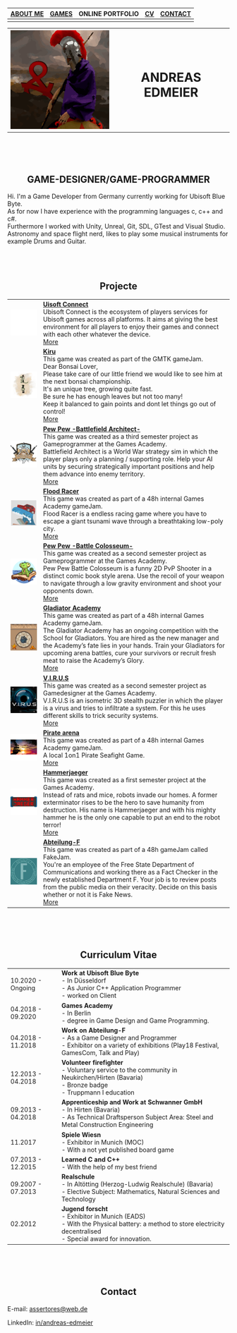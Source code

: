 

| [ABOUT ME](https://assertores.github.io/#game-designergame-programmer) | [GAMES](https://assertores.github.io/#games) | ONLINE PORTFOLIO | [CV](https://assertores.github.io/#curriculum-vitae) | [CONTACT](https://assertores.github.io/#contact) |
| ----- | ----- | ----- | ----- | ----- |
| | | | | |

<table>
  <tr>
    <th><img src="res/Assertores_256.png" alt="LOGO"></th>
    <th><h1>ANDREAS EDMEIER</h1></th>
  </tr>
</table>
<br>
<br>
<br>

## <center>GAME-DESIGNER/GAME-PROGRAMMER</center>

Hi. I'm a Game Developer from Germany currently working for Ubisoft Blue Byte.<br>
As for now I have experience with the programming languages c, c++ and c#.<br>
Furthermore I worked with Unity, Unreal, Git, SDL, GTest and Visual Studio.<br>
Astronomy and space flight nerd, likes to play some musical instruments for example Drums and Guitar.<br>
<br>
<br>
<br>

## <center>Projecte</center>

| | |
| ----- | ----- |
| [![LOGO](res/LOGO_UbisoftConnect.png)](http://www.assertores.me/UbisoftConnect) | [**Uisoft Connect**](http://www.assertores.me/UbisoftConnect)<br>Ubisoft Connect is the ecosystem of players services for Ubisoft games across all platforms. It aims at giving the best environment for all players to enjoy their games and connect with each other whatever the device.<br>[More](http://www.assertores.me/UbisoftConnect) |
| [![LOGO](res/LOGO_Kiru.png)](http://www.assertores.me/Kiru) | [**Kiru**](http://www.assertores.me/Kiru)<br>This game was created as part of the GMTK gameJam.<br>Dear Bonsai Lover,<br>Please take care of our little friend we would like to see him at the next bonsai championship.<br>It's an unique tree, growing quite fast.<br>Be sure he has enough leaves but not too many!<br>Keep it balanced to gain points and dont let things go out of control!<br>[More](http://www.assertores.me/PewPewBattlefieldArchitect) |
| [![LOGO](res/LOGO_BattlefieldArchitect.png)](http://www.assertores.me/PewPewBattlefieldArchitect) | [**Pew Pew -Battlefield Architect-**](http://www.assertores.me/PewPewBattlefieldArchitect)<br>This game was created as a third semester project as Gameprogrammer at the Games Academy.<br>Battlefield Architect is a World War strategy sim in which the player plays only a planning / supporting role. Help your AI units by securing strategically important positions and help them advance into enemy territory.<br>[More](http://www.assertores.me/PewPewBattlefieldArchitect) |
| [![LOGO](res/LOGO_FloodRacer.png)](http://www.assertores.me/FloodRacer) | [**Flood Racer**](http://www.assertores.me/FloodRacer)<br>This game was created as part of a 48h internal Games Academy gameJam.<br>Flood Racer is a endless racing game where you have to escape a giant tsunami wave through a breathtaking low-poly city.<br>[More](http://www.assertores.me/FloodRacer) |
| [![LOGO](res/LOGO_Toastboat.png)](http://www.assertores.me/PewPewBattleColosseum) | [**Pew Pew -Battle Colosseum-**](http://www.assertores.me/PewPewBattleColosseum)<br>This game was created as a second semester project as Gameprogrammer at the Games Academy.<br>Pew Pew Battle Colosseum is a funny 2D PvP Shooter in a distinct comic book style arena. Use the recoil of your weapon to navigate through a low gravity environment and shoot your opponents down.<br>[More](http://www.assertores.me/PewPewBattleColosseum) |
| [![LOGO](res/LOGO_GladiatorAcademy.png)](http://www.assertores.me/PewPewBattleColosseum) | [**Gladiator Academy**](http://www.assertores.me/PewPewBattleColosseum)<br>This game was created as part of a 48h internal Games Academy gameJam.<br>The Gladiator Academy has an ongoing competition with the School for Gladiators. You are hired as the new manager and the Academy’s fate lies in your hands. Train your Gladiators for upcoming arena battles, cure your survivors or recruit fresh meat to raise the Academy’s Glory.<br>[More](http://www.assertores.me/GladiatorAcademy) |
| [![LOGO](res/LOGO_VIRUS.png)](http://www.assertores.me/GladiatorAcademy) | [**V.I.R.U.S**](http://www.assertores.me/GladiatorAcademy)<br>This game was created as a second semester project as Gamedesigner at the Games Academy.<br>V.I.R.U.S is an isometric 3D stealth puzzler in which the player is a virus and tries to infiltrate a system. For this he uses different skills to trick security systems.<br>[More](http://www.assertores.me/VIRUS) |
| [![LOGO](res/LOGO_PirateArena.png)](http://www.assertores.me/PirateArena) | [**Pirate arena**](http://www.assertores.me/PirateArena)<br>This game was created as part of a 48h internal Games Academy gameJam.<br>A local 1on1 Pirate Seafight Game.<br>[More](http://www.assertores.me/PirateArena) |
| [![LOGO](res/LOGO_HammerJaeger.png)](http://www.assertores.me/HammerJaeger) | [**Hammerjaeger**](http://www.assertores.me/HammerJaeger)<br>This game was created as a first semester project at the Games Academy.<br>Instead of rats and mice, robots invade our homes. A former exterminator rises to be the hero to save humanity from destruction. His name is Hammerjaeger and with his mighty hammer he is the only one capable to put an end to the robot terror!<br>[More](http://www.assertores.me/HammerJaeger) |
| [![LOGO](res/Abteilung_F.jpg)](http://www.assertores.me/AbteilungF) | [**Abteilung-F**](http://www.assertores.me/AbteilungF)<br>This game was created as part of a 48h gameJam called FakeJam.<br>You're an employee of the Free State Department of Communications and working there as a Fact Checker in the newly established Department F. Your job is to review posts from the public media on their veracity. Decide on this basis whether or not it is Fake News.<br>[More](http://www.assertores.me/AbteilungF) |

<br>
<br>
<br>

## <center>Curriculum Vitae</center>

| | |
| ----- | ----- |
| 10.2020 - Ongoing | **Work at Ubisoft Blue Byte**<br> - In Düsseldorf<br> - As Junior C++ Application Programmer<br> - worked on Client |
| 04.2018 - 09.2020 | **Games Academy**<br> - In Berlin<br> - degree in Game Design and Game Programming. |
| 04.2018 - 11.2018 | **Work on Abteilung-F**<br> - As a Game Designer and Programmer<br> - Exhibitor on a variety of exhibitions (Play18 Festival, GamesCom, Talk and Play) |
| 12.2013 - 04.2018 | **Volunteer firefighter**<br> - Voluntary service to the community in Neukirchen/Hirten (Bavaria)<br> - Bronze badge<br> - Truppmann I education |
| 09.2013 - 04.2018 | **Apprenticeship and Work at Schwanner GmbH**<br> - In Hirten (Bavaria)<br> - As Technical Draftsperson Subject Area: Steel and Metal Construction Engineering |
| 11.2017 | **Spiele Wiesn**<br> - Exhibitor in Munich (MOC)<br> - With a not yet published board game |
| 07.2013 - 12.2015 | **Learned C and C++**<br> - With the help of my best friend |
| 09.2007 - 07.2013 | **Realschule**<br> - In Altötting (Herzog-Ludwig Realschule) (Bavaria)<br> - Elective Subject: Mathematics, Natural Sciences and Technology |
| 02.2012 | **Jugend forscht**<br> - Exhibitor in Munich (EADS)<br> - With the Physical battery: a method to store electricity decentralised<br> - Special award for innovation. |

<br>
<br>
<br>

## <center>Contact</center>

E-mail: [assertores@web.de](assertores@web.de)

LinkedIn: [in/andreas-edmeier](http://www.linkedin.com/in/andreas-edmeier)